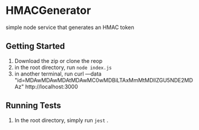 # HMACGenerator
simple node service that generates an HMAC token

## Getting Started
1. Download the zip or clone the reop
2. in the root directory, run
`node index.js`
3. in another terminal, run
curl —data "id=MDAwMDAwMDAtMDAwMC0wMDBiLTAxMmMtMDllZGU5NDE2MDAz" http://localhost:3000

## Running Tests
1. In the root directory, simply run `jest` . 

